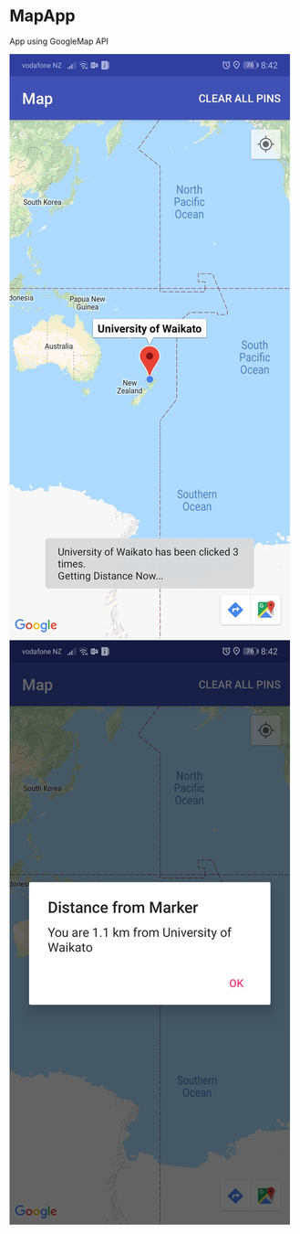 # MapApp
App using GoogleMap API


![Screenshot3](/screenshot1.jpg?raw=true )
![Screenshot3](/screenshot2.jpg?raw=true )
